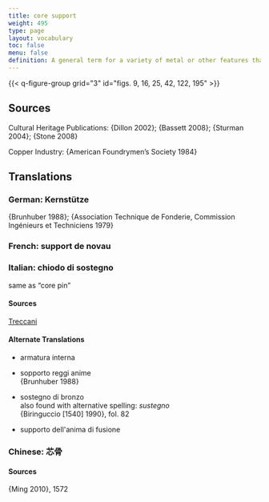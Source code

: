 ```yaml
---
title: core support
weight: 495 
type: page
layout: vocabulary
toc: false
menu: false
definition: A general term for a variety of metal or other features that reinforce or support the core during the casting process. This term is used in different ways depending on the context. In industry, it is applied to metal inserts or spacers that hold the core in place during the pour; therefore, %%core pins%%, %%chaplets%%, and %%mold extensions%% are examples of core supports. In cultural contexts, the term is applied to internal wires or rods that help strengthen the core during assembly of the casting model and/or during the pour. Generally reserved for smaller wires in projecting limbs, or wires and rods used to strengthen joints between separately molded wax sections in the indirect lost-wax process. For clarity, when the second definition is intended, the term “internal core support” should be used.
---
```


{{< q-figure-group grid="3" id="figs. 9, 16, 25, 42, 122, 195" >}}

## Sources

Cultural Heritage Publications: {Dillon 2002}; {Bassett 2008}; {Sturman 2004}; {Stone 2008}

Copper Industry: {American Foundrymen’s Society 1984}

## Translations

<div class="accordion">

### German: **Kernstütze**

{Brunhuber 1988}; {Association Technique de Fonderie, Commission Ingénieurs et Techniciens 1979}

### French: **support de novau**

### Italian: **chiodo di sostegno**

same as “core pin”

#### Sources

[Treccani](https://www.treccani.it/enciclopedia/fusione_%28Enciclopedia-Italiana%29/)

#### Alternate Translations

- armatura interna

- sopporto reggi anime<br/>
  {Brunhuber 1988}

- sostegno di bronzo <br/>
  also found with alternative spelling: *sustegno*<br/>
  {Biringuccio [1540] 1990}, fol. 82

- supporto dell'anima di fusione

### Chinese: **芯骨**

#### Sources

{Ming 2010}, 1572
